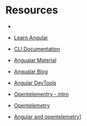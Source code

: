 # Resources

- 
- [Learn Angular](https://angular.io/tutorial)
- [CLI Documentation](https://angular.io/cli)
- [Angualar Material](https://material.angular.io/)
- [Angualar Blog](https://blog.angular.io/)
- [Angular DevTools](https://angular.io/devtools/)

- [Opentelementry - intro](https://opentelemetry.io/docs/instrumentation/js/)
- [Opentelemetry](https://www.npmjs.com/package/@opentelemetry/api)
- [Angular and opentelemetry](https://timdeschryver.dev/blog/adding-opentelemetry-to-an-angular-application#traces-overview)]
